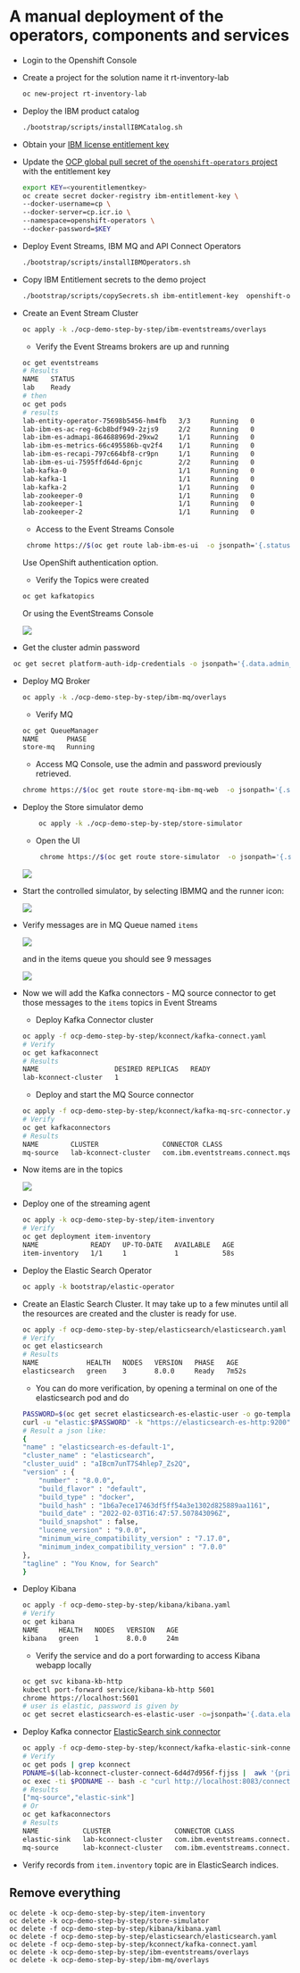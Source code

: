 # A manual deployment of the operators, components and services


* Login to the Openshift Console
* Create a project for the solution name it rt-inventory-lab

    ```sh
    oc new-project rt-inventory-lab
    ```
* Deploy the IBM product catalog

    ```sh
    ./bootstrap/scripts/installIBMCatalog.sh
    ```
* Obtain your [IBM license entitlement key](https://github.com/IBM/cloudpak-gitops/blob/main/docs/install.md#obtain-an-entitlement-key)
* Update the [OCP global pull secret of the `openshift-operators` project](https://github.com/IBM/cloudpak-gitops/blob/main/docs/install.md#update-the-ocp-global-pull-secret)
with the entitlement key

    ```sh
    export KEY=<yourentitlementkey>
    oc create secret docker-registry ibm-entitlement-key \
    --docker-username=cp \
    --docker-server=cp.icr.io \
    --namespace=openshift-operators \
    --docker-password=$KEY 
    ```

* Deploy Event Streams, IBM MQ and API Connect Operators

    ```sh
    ./bootstrap/scripts/installIBMOperators.sh
    ```

* Copy IBM Entitlement secrets to the demo project

    ```sh
    ./bootstrap/scripts/copySecrets.sh ibm-entitlement-key  openshift-operators  rt-inventory-lab
    ```

* Create an Event Stream Cluster

    ```sh
    oc apply -k ./ocp-demo-step-by-step/ibm-eventstreams/overlays
    ```

    * Verify the Event Streams brokers are up and running

    ```sh
    oc get eventstreams
    # Results
    NAME   STATUS
    lab    Ready
    # then
    oc get pods
    # results
    lab-entity-operator-75698b5456-hm4fb   3/3     Running   0          41m
    lab-ibm-es-ac-reg-6cb8bdf949-2zjs9     2/2     Running   0          40m
    lab-ibm-es-admapi-864688969d-29xw2     1/1     Running   0          40m
    lab-ibm-es-metrics-66c495586b-qv2f4    1/1     Running   0          40m
    lab-ibm-es-recapi-797c664bf8-cr9pn     1/1     Running   0          40m
    lab-ibm-es-ui-7595ffd64d-6pnjc         2/2     Running   0          38m
    lab-kafka-0                            1/1     Running   0          42m
    lab-kafka-1                            1/1     Running   0          42m
    lab-kafka-2                            1/1     Running   0          42m
    lab-zookeeper-0                        1/1     Running   0          42m
    lab-zookeeper-1                        1/1     Running   0          42m
    lab-zookeeper-2                        1/1     Running   0          42m
    ```

    * Access to the Event Streams Console

    ```sh
     chrome https://$(oc get route lab-ibm-es-ui  -o jsonpath='{.status.ingress[].host}')
    ```

     Use OpenShift authentication option.

    * Verify the Topics were created

    ```sh
    oc get kafkatopics
    ```

    Or using the EventStreams Console

    ![](../docs/images/es-rt-topics.png)

* Get the cluster admin password

```sh
 oc get secret platform-auth-idp-credentials -o jsonpath='{.data.admin_password}' -n ibm-common-services | base64 --decode && echo ""
```

* Deploy MQ Broker

    ```sh
    oc apply -k ./ocp-demo-step-by-step/ibm-mq/overlays
    ```

    * Verify MQ 
    
    ```sh
    oc get QueueManager
    NAME       PHASE
    store-mq   Running
    ```

    * Access MQ Console, use the admin and password previously retrieved.

    ```sh
    chrome https://$(oc get route store-mq-ibm-mq-web  -o jsonpath='{.status.ingress[].host}')
    ```

* Deploy the Store simulator demo

    ```sh
        oc apply -k ./ocp-demo-step-by-step/store-simulator
    ```

    * Open the UI

        ```sh
         chrome https://$(oc get route store-simulator  -o jsonpath='{.status.ingress[].host}')/#/
        ```

    ![](../docs/images/store-simul-home.png)

* Start the controlled simulator, by selecting IBMMQ and the runner icon:

     ![](../docs/images/ibmmq-control.png)

* Verify messages are in MQ Queue named `items`

    ![](../docs/images/qm-items.png)

    and in the items queue you should see 9 messages

    ![](../docs/images/messages-in-itemsQ.png)

* Now we will add the Kafka connectors - MQ source connector to get those messages to the `items` topics in Event Streams

    * Deploy Kafka Connector cluster

    ```sh
    oc apply -f ocp-demo-step-by-step/kconnect/kafka-connect.yaml   
    # Verify
    oc get kafkaconnect  
    # Results
    NAME                   DESIRED REPLICAS   READY
    lab-kconnect-cluster   1                  
    ```

    * Deploy and start the MQ Source connector

    ```sh
    oc apply -f ocp-demo-step-by-step/kconnect/kafka-mq-src-connector.yaml 
    # Verify
    oc get kafkaconnectors
    # Results
    NAME        CLUSTER                CONNECTOR CLASS                                           MAX TASKS   READY
    mq-source   lab-kconnect-cluster   com.ibm.eventstreams.connect.mqsource.MQSourceConnector   1       
    ``` 

* Now items are in the topics

    ![](../docs/images/items-topic.png)

* Deploy one of the streaming agent

    ```sh
    oc apply -k ocp-demo-step-by-step/item-inventory
    # Verify
    oc get deployment item-inventory
    NAME             READY   UP-TO-DATE   AVAILABLE   AGE
    item-inventory   1/1     1            1           58s
    ```

* Deploy the Elastic Search Operator

    ```sh
    oc apply -k bootstrap/elastic-operator 
    ```

* Create an Elastic Search Cluster.  It may take up to a few minutes until all the resources are created and the cluster is ready for use.


    ```sh
    oc apply -f ocp-demo-step-by-step/elasticsearch/elasticsearch.yaml
    # Verify
    oc get elasticsearch
    # Results
    NAME            HEALTH   NODES   VERSION   PHASE   AGE
    elasticsearch   green    3       8.0.0     Ready   7m52s
    ```

    * You can do more verification, by opening a terminal on one of the elasticsearch pod and do

    ```sh
    PASSWORD=$(oc get secret elasticsearch-es-elastic-user -o go-template='{{.data.elastic | base64decode}}')
    curl -u "elastic:$PASSWORD" -k "https://elasticsearch-es-http:9200"
    # Result a json like:
    {
    "name" : "elasticsearch-es-default-1",
    "cluster_name" : "elasticsearch",
    "cluster_uuid" : "aIBcm7unT7S4hlep7_Zs2Q",
    "version" : {
        "number" : "8.0.0",
        "build_flavor" : "default",
        "build_type" : "docker",
        "build_hash" : "1b6a7ece17463df5ff54a3e1302d825889aa1161",
        "build_date" : "2022-02-03T16:47:57.507843096Z",
        "build_snapshot" : false,
        "lucene_version" : "9.0.0",
        "minimum_wire_compatibility_version" : "7.17.0",
        "minimum_index_compatibility_version" : "7.0.0"
    },
    "tagline" : "You Know, for Search"
    }
    ```

* Deploy Kibana

    ```sh
    oc apply -f ocp-demo-step-by-step/kibana/kibana.yaml
    # Verify
    oc get kibana
    NAME     HEALTH   NODES   VERSION   AGE
    kibana   green    1       8.0.0     24m
    ```

    * Verify the service and do a port forwarding to access Kibana webapp locally

    ```sh
    oc get svc kibana-kb-http
    kubectl port-forward service/kibana-kb-http 5601
    chrome https://localhost:5601
    # user is elastic, password is given by
    oc get secret elasticsearch-es-elastic-user -o=jsonpath='{.data.elastic}' | base64 --decode; echo
    ```

* Deploy Kafka connector [ElasticSearch sink connector](https://github.com/ibm-messaging/kafka-connect-elastic-sink)

    ```sh
    oc apply -f ocp-demo-step-by-step/kconnect/kafka-elastic-sink-connector.yaml
    # Verify
    oc get pods | grep kconnect
    PDNAME=$(lab-kconnect-cluster-connect-6d4d7d956f-fjjss |  awk '{print $1}')
    oc exec -ti $PODNAME -- bash -c "curl http://localhost:8083/connectors"
    # Results
    ["mq-source","elastic-sink"]
    # Or
    oc get kafkaconnectors
    # Results
    NAME           CLUSTER                CONNECTOR CLASS                                                 MAX TASKS   READY
    elastic-sink   lab-kconnect-cluster   com.ibm.eventstreams.connect.elasticsink.ElasticSinkConnector   1           True
    mq-source      lab-kconnect-cluster   com.ibm.eventstreams.connect.mqsource.MQSourceConnector         1           True
    ```

* Verify records from `item.inventory` topic are in ElasticSearch indices.


## Remove everything

```
oc delete -k ocp-demo-step-by-step/item-inventory 
oc delete -k ocp-demo-step-by-step/store-simulator
oc delete -f ocp-demo-step-by-step/kibana/kibana.yaml
oc delete -f ocp-demo-step-by-step/elasticsearch/elasticsearch.yaml
oc delete -f ocp-demo-step-by-step/kconnect/kafka-connect.yaml
oc delete -k ocp-demo-step-by-step/ibm-eventstreams/overlays
oc delete -k ocp-demo-step-by-step/ibm-mq/overlays 
```